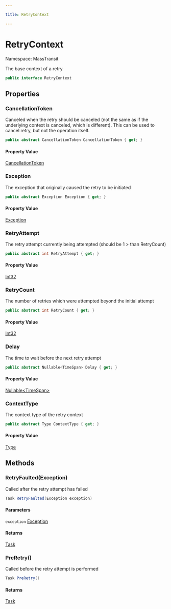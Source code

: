 ```yaml
---

title: RetryContext

---
```


# RetryContext

Namespace: MassTransit

The base context of a retry

```csharp
public interface RetryContext
```

## Properties

### **CancellationToken**

Canceled when the retry should be canceled (not the same as if the underlying context
 is canceled, which is different). This can be used to cancel retry, but not the operation
 itself.

```csharp
public abstract CancellationToken CancellationToken { get; }
```

#### Property Value

[CancellationToken](https://learn.microsoft.com/en-us/dotnet/api/system.threading.cancellationtoken)<br/>

### **Exception**

The exception that originally caused the retry to be initiated

```csharp
public abstract Exception Exception { get; }
```

#### Property Value

[Exception](https://learn.microsoft.com/en-us/dotnet/api/system.exception)<br/>

### **RetryAttempt**

The retry attempt currently being attempted (should be 1 &gt; than RetryCount)

```csharp
public abstract int RetryAttempt { get; }
```

#### Property Value

[Int32](https://learn.microsoft.com/en-us/dotnet/api/system.int32)<br/>

### **RetryCount**

The number of retries which were attempted beyond the initial attempt

```csharp
public abstract int RetryCount { get; }
```

#### Property Value

[Int32](https://learn.microsoft.com/en-us/dotnet/api/system.int32)<br/>

### **Delay**

The time to wait before the next retry attempt

```csharp
public abstract Nullable<TimeSpan> Delay { get; }
```

#### Property Value

[Nullable\<TimeSpan\>](https://learn.microsoft.com/en-us/dotnet/api/system.nullable-1)<br/>

### **ContextType**

The context type of the retry context

```csharp
public abstract Type ContextType { get; }
```

#### Property Value

[Type](https://learn.microsoft.com/en-us/dotnet/api/system.type)<br/>

## Methods

### **RetryFaulted(Exception)**

Called after the retry attempt has failed

```csharp
Task RetryFaulted(Exception exception)
```

#### Parameters

`exception` [Exception](https://learn.microsoft.com/en-us/dotnet/api/system.exception)<br/>

#### Returns

[Task](https://learn.microsoft.com/en-us/dotnet/api/system.threading.tasks.task)<br/>

### **PreRetry()**

Called before the retry attempt is performed

```csharp
Task PreRetry()
```

#### Returns

[Task](https://learn.microsoft.com/en-us/dotnet/api/system.threading.tasks.task)<br/>
